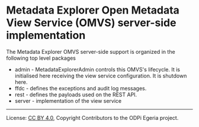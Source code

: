 <!-- SPDX-License-Identifier: CC-BY-4.0 -->
<!-- Copyright Contributors to the ODPi Egeria project. -->

# Metadata Explorer Open Metadata View Service (OMVS) server-side implementation

The Metadata Explorer OMVS server-side support is organized in the following top level packages 

* admin -  MetadataExplorerAdmin controls this OMVS's lifecycle. It is initialised here receiving the view service configuration. It is shutdown here.
* ffdc - defines the exceptions and audit log messages.
* rest - defines the payloads used on the REST API.
* server - implementation of the view service

----
License: [CC BY 4.0](https://creativecommons.org/licenses/by/4.0/),
Copyright Contributors to the ODPi Egeria project.